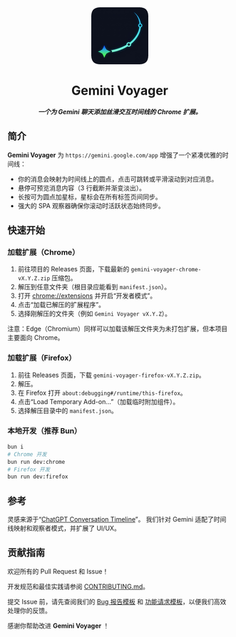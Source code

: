 <div align="center">
  <img src="public/icon-128.png" alt="logo"/>
  <h1>Gemini Voyager</h1>
  <h5>一个为 Gemini 聊天添加丝滑交互时间线的 Chrome 扩展。</h5>
</div>

## 简介 <a name="intro"></a>

**Gemini Voyager** 为 `https://gemini.google.com/app` 增强了一个紧凑优雅的时间线：

- 你的消息会映射为时间线上的圆点，点击可跳转或平滑滚动到对应消息。
- 悬停可预览消息内容（3 行截断并渐变淡出）。
- 长按可为圆点加星标，星标会在所有标签页间同步。
- 强大的 SPA 观察器确保你滚动时活跃状态始终同步。

## 快速开始 <a name="gettingStarted"></a>

### 加载扩展（Chrome）

1. 前往项目的 Releases 页面，下载最新的 `gemini-voyager-chrome-vX.Y.Z.zip` 压缩包。
2. 解压到任意文件夹（根目录应能看到 `manifest.json`）。
3. 打开 [chrome://extensions](chrome://extensions) 并开启“开发者模式”。
4. 点击“加载已解压的扩展程序”。
5. 选择刚解压的文件夹（例如 `Gemini Voyager vX.Y.Z`）。

注意：Edge（Chromium）同样可以加载该解压文件夹为未打包扩展，但本项目主要面向 Chrome。

### 加载扩展（Firefox）

1. 前往 Releases 页面，下载 `gemini-voyager-firefox-vX.Y.Z.zip`。
2. 解压。
3. 在 Firefox 打开 `about:debugging#/runtime/this-firefox`。
4. 点击“Load Temporary Add-on…”（加载临时附加组件）。
5. 选择解压目录中的 `manifest.json`。

### 本地开发（推荐 Bun）

```bash
bun i
# Chrome 开发
bun run dev:chrome
# Firefox 开发
bun run dev:firefox
```

## 参考

灵感来源于“[ChatGPT Conversation Timeline](https://github.com/Reborn14/chatgpt-conversation-timeline)”。
我们针对 Gemini 适配了时间线映射和观察者模式，并扩展了 UI/UX。

## 贡献指南 <a name="contributing"></a>
欢迎所有的 Pull Request 和 Issue！

开发规范和最佳实践请参阅 [CONTRIBUTING.md](./CONTRIBUTING.md)。

提交 Issue 前，请先查阅我们的 [Bug 报告模板](https://github.com/Nagi-ovo/gemini-voyager/blob/main/.github/ISSUE_TEMPLATE/bug_report.md) 和 [功能请求模板](https://github.com/Nagi-ovo/gemini-voyager/blob/main/.github/ISSUE_TEMPLATE/feat_request.md)，以便我们高效处理你的反馈。

感谢你帮助改进 **Gemini Voyager** ！
